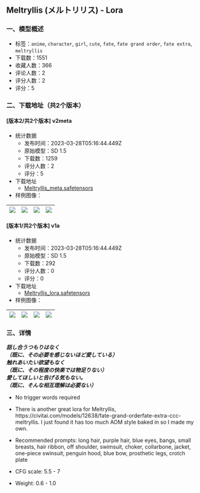 ## Meltryllis (メルトリリス) - Lora
### 一、模型概述

- 标签：`anime`, `character`, `girl`, `cute`, `fate`, `fate grand order`, `fate extra`, `meltryllis`
- 下载数：1551
- 收藏人数：366
- 评论人数：2
- 评分人数：2
- 评分：5

### 二、下载地址（共2个版本）

#### [版本2/共2个版本] v2meta

- 统计数据
  - 发布时间：2023-03-28T05:16:44.449Z
  - 原始模型：SD 1.5
  - 下载数：1259
  - 评分人数：2
  - 评分：5
- 下载地址
  - [Meltryllis_meta.safetensors](https://civitai.com/api/download/models/30473)
- 样例图像：

| <img src="https://image.civitai.com/xG1nkqKTMzGDvpLrqFT7WA/b4547a39-4090-47cc-815f-25df904d1e00/width=450/604999.jpeg" /> | <img src="https://image.civitai.com/xG1nkqKTMzGDvpLrqFT7WA/7bd673a0-0382-40b9-d79d-3cb976199900/width=450/346079.jpeg" /> | <img src="https://image.civitai.com/xG1nkqKTMzGDvpLrqFT7WA/f5305a14-0366-4648-01e3-11ae23835b00/width=450/346003.jpeg" /> | <img src="https://image.civitai.com/xG1nkqKTMzGDvpLrqFT7WA/34a57f0b-2074-4b72-89bf-3dd432543d00/width=450/345999.jpeg" /> |
| ---- | ---- | ---- | ---- |

#### [版本1/共2个版本] v1a

- 统计数据
  - 发布时间：2023-03-28T05:16:44.449Z
  - 原始模型：SD 1.5
  - 下载数：292
  - 评分人数：0
  - 评分：0
- 下载地址
  - [Meltryllis_lora.safetensors](https://civitai.com/api/download/models/30026)
- 样例图像：

| <img src="https://image.civitai.com/xG1nkqKTMzGDvpLrqFT7WA/d37484dd-f8b7-4d02-13d9-ca3915199c00/width=450/340568.jpeg" /> | <img src="https://image.civitai.com/xG1nkqKTMzGDvpLrqFT7WA/4d6d622d-7ec1-4012-2621-4d7c35d90000/width=450/340566.jpeg" /> | <img src="https://image.civitai.com/xG1nkqKTMzGDvpLrqFT7WA/7126109b-3353-4b33-eb1a-863cc00b4100/width=450/340570.jpeg" /> | <img src="https://image.civitai.com/xG1nkqKTMzGDvpLrqFT7WA/b4921c66-97b1-47c9-7734-a0b78e88c900/width=450/340569.jpeg" /> |
| ---- | ---- | ---- | ---- |


### 三、详情
<p><strong><em>話し合うつもりはなく<br />（既に、その必要を感じないほど愛している）<br />触れあいたい欲望もなく<br />（既に、その程度の快楽では物足りない）<br />愛してほしいと告げる気もない。<br />（既に、そんな相互理解は必要ない）</em></strong></p><ul><li><p>No trigger words required</p></li><li><p>There is another great lora for Meltryllis, https://civitai.com/models/12638/fate-grand-orderfate-extra-ccc-meltryllis. I just found it has too much AOM style baked in so I made my own.</p></li><li><p>Recommended prompts: long hair, purple hair, blue eyes, bangs, small breasts, hair ribbon, off shoulder, swimsuit, choker, collarbone, jacket, one-piece swinsuit, penguin hood, blue bow, prosthetic legs, crotch plate</p></li><li><p>CFG scale: 5.5 - 7</p></li><li><p>Weight: 0.6 - 1.0</p></li></ul>